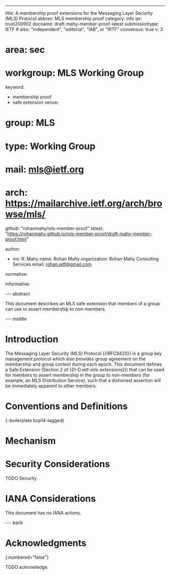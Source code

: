 ---
title: A membership proof extensions for the Messaging Layer Security (MLS) Protocol
abbrev: MLS membership proof
category: info
ipr: trust200902
docname: draft-mahy-member-proof-latest
submissiontype: IETF  # also: "independent", "editorial", "IAB", or "IRTF"
consensus: true
v: 3
# area: sec
# workgroup: MLS Working Group
keyword:
 - membership proof
 - safe extension
venue:
#  group: MLS
#  type: Working Group
#  mail: mls@ietf.org
#  arch: https://mailarchive.ietf.org/arch/browse/mls/
  github: "rohanmahy/mls-member-proof"
  latest: "https://rohanmahy.github.io/mls-member-proof/draft-mahy-member-proof.html"

author:
 -  ins: R. Mahy
    name: Rohan Mahy
    organization: Rohan Mahy Consulting Services
    email: rohan.ietf@gmail.com

normative:

informative:


--- abstract

This document describes an MLS safe extension that members of a group
can use to assert membership to non-members.

--- middle

# Introduction

The Messaging Layer Security (MLS) Protocol {{!RFC9420}} is a group key
management protocol which also provides group agreement on the membership
and group context during each epoch. This document defines a Safe Extension
(Section 2 of {{!I-D.ietf-mls-extensions}}) that can be used for members to
assert membership in the group to non-members (for example, an MLS
Distribution Service), such that a dishonest assertion will be immediately
apparent to other members.

# Conventions and Definitions

{::boilerplate bcp14-tagged}

# Mechanism


# Security Considerations

TODO Security


# IANA Considerations

This document has no IANA actions.


--- back

# Acknowledgments
{:numbered="false"}

TODO acknowledge.
